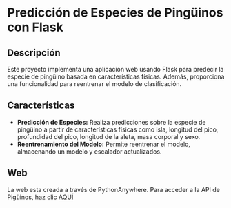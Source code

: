 # Predicción de Especies de Pingüinos con Flask

## Descripción

Este proyecto implementa una aplicación web usando Flask para predecir la especie de pingüino basada en características físicas. Además, proporciona una funcionalidad para reentrenar el modelo de clasificación.

## Características

- **Predicción de Especies:** Realiza predicciones sobre la especie de pingüino a partir de características físicas como isla, longitud del pico, profundidad del pico, longitud de la aleta, masa corporal y sexo.
- **Reentrenamiento del Modelo:** Permite reentrenar el modelo, almacenando un modelo y escalador actualizados.

## Web

La web esta creada a través de PythonAnywhere. Para acceder a la API de Pigüinos, haz clic [AQUÍ](https://findecurso.pythonanywhere.com/)
